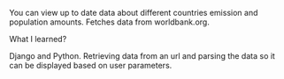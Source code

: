 You can view up to date data about different countries emission and population amounts. Fetches data from worldbank.org.

What I learned?

Django and Python. Retrieving data from an url and parsing the data so it can be displayed based on user parameters.
